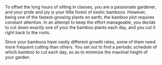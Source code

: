 To offset the long hours of sitting in classes, you are a passionate gardener, and your pride and joy is your little forest of exotic bamboos. However, being one of the fastest-growing plants on earth, the bamboo plot requires constant attention. In an attempt to keep the effort manageable, you decide to cut down exactly one of your the bamboo plants each day, and you cut it right back to the roots.

Since your bamboos have vastly different growth rates, some of them need more frequent cutting than others. You set out to find a periodic schedule of which bamboo to cut each day, so as to minimize the maximal height of your garden.
